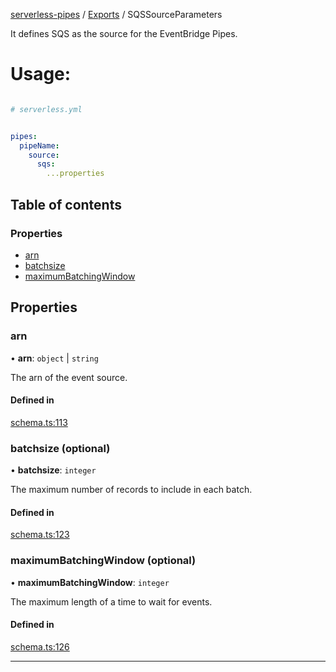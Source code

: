 [serverless-pipes](../README.md) / [Exports](parameters.md) / SQSSourceParameters

It defines SQS as the source for the EventBridge Pipes.

# Usage: 
```yaml

# serverless.yml


pipes:
  pipeName:
    source:
      sqs:
        ...properties
```


## Table of contents

### Properties

- [arn](SQSSourceParameters.md#arn)
- [batchsize](SQSSourceParameters.md#batchsize)
- [maximumBatchingWindow](SQSSourceParameters.md#maximumBatchingWindow)

## Properties

### arn

• **arn**: `object` | `string`

The arn of the event source.


#### Defined in

[schema.ts:113](https://github.com/distinction-dev/serverless-pipes/blob/adc1ce1b20b719d2e58f62a01c813e4ef9c57a5c/src/schema.ts#L113)

### batchsize (optional)

• **batchsize**: `integer`

The maximum number of records to include in each batch.


#### Defined in

[schema.ts:123](https://github.com/distinction-dev/serverless-pipes/blob/adc1ce1b20b719d2e58f62a01c813e4ef9c57a5c/src/schema.ts#L123)

### maximumBatchingWindow (optional)

• **maximumBatchingWindow**: `integer`

The maximum length of a time to wait for events.

#### Defined in

[schema.ts:126](https://github.com/distinction-dev/serverless-pipes/blob/adc1ce1b20b719d2e58f62a01c813e4ef9c57a5c/src/schema.ts#L126)


---
